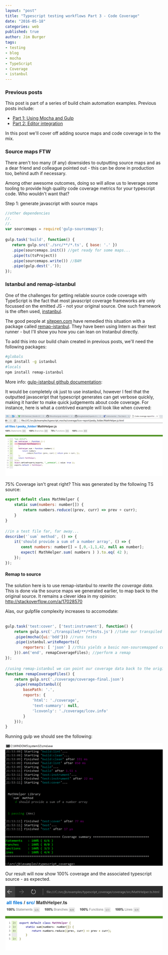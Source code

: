 ```yaml
---
layout: "post"
title: "Typescript testing workflows Part 3 - Code Coverage"
date: "2016-05-18"
categories: web
published: true
author: Jim Burger
tags:
- testing
- blog
- mocha
- TypeScript
- Coverage
- istanbul
---
```


### Previous posts

This post is part of a series of build chain automation examples. Previous posts include:

- [Part 1: Using Mocha and Gulp]()
- [Part 2: Editor integration]()

In this post we'll cover off adding source maps and code coverage in to the mix.  

### Source maps FTW
There aren't too many (if any) downsides to outputting source maps and as a dear friend and colleague pointed out - this can be done in production too, behind auth if necessary.

Among other awesome outcomes, doing so will allow us to leverage some tooling to provide high quality code coverage metrics for your typescript code. Who wouldn't want that?

Step 1: generate javascript with source maps
```javascript
//other dependencies
//.
//.
var sourcemaps = require('gulp-sourcemaps');

gulp.task('build', function() {
   return gulp.src('./src/**/*.ts', { base: '.' })
   .pipe(sourcemaps.init()) //get ready for some maps...
   .pipe(ts(tsProject))
   .pipe(sourcemaps.write()) //BAM
   .pipe(gulp.dest('.'));
});
```

### Istanbul and remap-istanbul
One of the challenges for getting reliable source code coverage with TypeScript is the fact that most javascript coverage frameworks are only focussed on the emitted JS - not your original source. One such framework is the often used, [instanbul](https://github.com/gotwarlost/istanbul).

The good people at [sitepen.com](https://sitepen.com) have remedied this situation with a package called [remap-istanbul](https://github.com/SitePen/remap-istanbul). They have been using Intern as their test runner - but I'll show you how you can lean on Instanbul directly.

To add this into our build chain created in previous posts, we'll need the following packages:

```bash
#globals
npm install -g istanbul
#locals
npm install remap-istanbul
```
More info:
[gulp-istanbul github documentation](https://github.com/SBoudrias/gulp-istanbul/):

It would be completely ok just to use instanbul, however I feel that the outputted javasceript that typescript generates can get verbose quickly, making it harder to make quick judgements about code coverage. For instance, here is what a contrived example will look like when covered:

![istanbul sans remap](/assets/istanbul-no-remap.PNG)

75% Coverage isn't great right? This was generated by the following TS source:

```javascript
export default class MathHelper {
    static sum(numbers: number[]) {
        return numbers.reduce((prev, curr) => prev + curr);
    }
}

//in a test file far, far away...
describe('`sum` method', () => {
    it('should provide a sum of a number array', () => {
       const numbers: number[] = [,0,-1,1,42, null as number];
       expect( MathHelper.sum( numbers ) ).to.eq( 42 );
    });
});
```

#### Remap to source
The solution here is to use remap-istanbul to *rewrite the coverage data*. This is done via the source maps we generated earlier, to map back to the original source. It remains a clever idea in my opinion: http://stackoverflow.com/a/17028570

Alas, our gulpfile complexity increases to accomodate:

```javascript

gulp.task('test:cover', ['test:instrument'], function() {
    return gulp.src('./transpiled/**/*Tests.js') //take our transpiled test source
    .pipe(mocha({ui:'bdd'})) //runs tests
    .pipe(istanbul.writeReports({
        reporters: [ 'json' ] //this yields a basic non-sourcemapped coverage.json file
    })).on('end', remapCoverageFiles); //perform a remap
});

//using remap-istanbul we can point our coverage data back to the original ts files
function remapCoverageFiles() {
    return gulp.src('./coverage/coverage-final.json')
    .pipe(remapIstanbul({
        basePath: '.',
        reports: {
            'html': './coverage',
            'text-summary': null,
            'lcovonly': './coverage/lcov.info'
        }
    }));
}

```
Running gulp we should see the following:

![gulp test and coverage run](/assets/fully-covered-output.PNG)

Our result will now show 100% coverage and the associated typescript source - as expected.

![gulp test and coverage run](/assets/remap-coverage.png)

